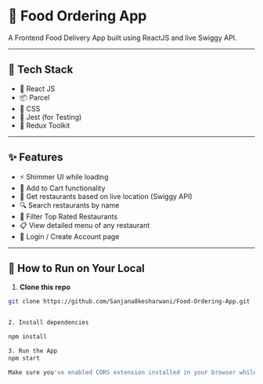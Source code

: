 # 🍕 Food Ordering App

A Frontend Food Delivery App built using ReactJS and live Swiggy API.  

---

## 🔧 Tech Stack

- 🧠 React JS
- 📦 Parcel
- 🎨 CSS
- 🧪 Jest (for Testing)
- 🧰 Redux Toolkit

---

## ✨ Features

- ⚡ Shimmer UI while loading
- 🛒 Add to Cart functionality
- 📍 Get restaurants based on live location (Swiggy API)
- 🔍 Search restaurants by name
- 🌟 Filter Top Rated Restaurants
- 📋 View detailed menu of any restaurant
- 👤 Login / Create Account page

---

## 🚀 How to Run on Your Local

1. **Clone this repo**

```bash
git clone https://github.com/Sanjana8kesharwani/Food-Ordering-App.git


2. Install dependencies

npm install

3. Run the App
npm start

Make sure you've enabled CORS extension installed in your browser while fetching Swiggy Live API


